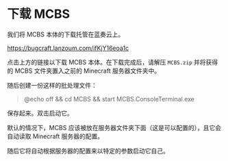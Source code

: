 # 下载 MCBS

我们将 MCBS 本体的下载托管在蓝奏云上。

https://bugcraft.lanzoum.com/ifKjY16eoa1c

点击上方的链接以下载 MCBS 本体。在下载完成后，请解压 `MCBS.zip` 并将获得的 MCBS 文件夹置入之前的 Minecraft 服务器文件夹中。

随后创建一份这样的批处理文件：

> @echo off && cd MCBS && start MCBS.ConsoleTerminal.exe

保存起来。双击启动它。

默认的情况下，MCBS 应该被放在服务器文件夹下面（这是可以配置的），且它会自动读取 Minecraft 服务器的配置。

随后它将自动根据服务器的配置来以特定的参数启动它自己。
